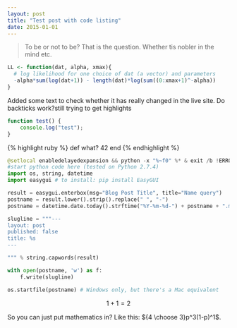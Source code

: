```yaml
---
layout: post
title: "Test post with code listing"
date: 2015-01-01
---
```



> To be or not to be?
That is the question.
Whether tis nobler in the mind
etc.

``` r
LL <- function(dat, alpha, xmax){
  # log likelihood for one choice of dat (a vector) and parameters
  -alpha*sum(log(dat+1)) - length(dat)*log(sum((0:xmax+1)^-alpha))
}
```

Added some text to check whether it has really changed in the live site.
Do backticks work?still trying to get highlights

``` javascript
function test() {
    console.log("test");
}
```

{% highlight ruby %}
def what?
42
end
{% endhighlight %}

```python
@setlocal enabledelayedexpansion && python -x "%~f0" %* & exit /b !ERRORLEVEL!
#start python code here (tested on Python 2.7.4)
import os, string, datetime
import easygui # to install: pip install EasyGUI

result = easygui.enterbox(msg="Blog Post Title", title="Name query")
postname = result.lower().strip().replace(" ", "-")
postname = datetime.date.today().strftime("%Y-%m-%d-") + postname + ".md"

slugline = """---
layout: post
published: false
title: %s
---

""" % string.capwords(result)

with open(postname, 'w') as f:
    f.write(slugline)

os.startfile(postname) # Windows only, but there's a Mac equivalent
```

$$1+1=2$$

So you can just put mathematics in? Like this: ${4 \choose 3}p^3(1-p)^1$. 

